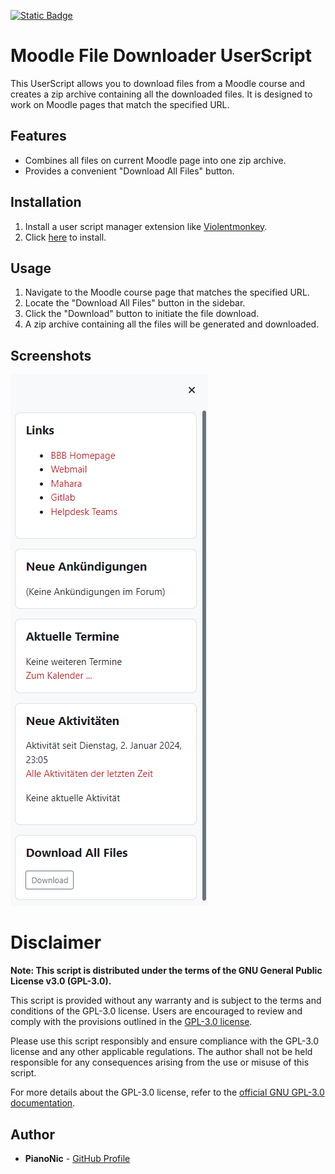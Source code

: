 [![Static Badge](https://img.shields.io/badge/Install-Script-dark_green?style=for-the-badge&color=dark_green)](https://github.com/BBBaden-Moodle-userscripts/Download-All-Files/raw/main/download-all-files.user.js)

# Moodle File Downloader UserScript

This UserScript allows you to download files from a Moodle course and creates a zip archive containing all the downloaded files. It is designed to work on Moodle pages that match the specified URL.

## Features

- Combines all files on current Moodle page into one zip archive.
- Provides a convenient "Download All Files" button.

## Installation

1. Install a user script manager extension like [Violentmonkey](https://violentmonkey.github.io/#installation).
2. Click [here](https://github.com/BBBaden-Moodle-userscripts/Download-All-Files/raw/main/download-all-files.user.js) to install.
   
## Usage

1. Navigate to the Moodle course page that matches the specified URL.
2. Locate the "Download All Files" button in the sidebar.
3. Click the "Download" button to initiate the file download.
4. A zip archive containing all the files will be generated and downloaded.

## Screenshots

![Download All Files Button](https://github.com/BBBaden-Moodle-userscripts/Download-All-Files/blob/main/img/Screenshot%202024-01-03%20110529.png)

# Disclaimer

**Note: This script is distributed under the terms of the GNU General Public License v3.0 (GPL-3.0).**

This script is provided without any warranty and is subject to the terms and conditions of the GPL-3.0 license. Users are encouraged to review and comply with the provisions outlined in the [GPL-3.0 license](https://www.gnu.org/licenses/gpl-3.0.html).

Please use this script responsibly and ensure compliance with the GPL-3.0 license and any other applicable regulations. The author shall not be held responsible for any consequences arising from the use or misuse of this script.

For more details about the GPL-3.0 license, refer to the [official GNU GPL-3.0 documentation](https://www.gnu.org/licenses/gpl-3.0.html).

## Author

- **PianoNic** - [GitHub Profile](https://github.com/PianoNic)
